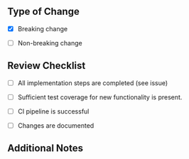 

## Type of Change

- [x] Breaking change
- [ ] Non-breaking change


## Review Checklist

- [ ] All implementation steps are completed (see issue)
- [ ] Sufficient test coverage for new functionality is present.
- [ ] CI pipeline is successful
- [ ] Changes are documented


## Additional Notes
